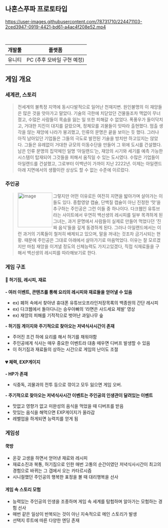 ## 나혼스푸파 프로토타입
https://user-images.githubusercontent.com/78731710/224471103-2ced3947-0919-4421-bd61-a4ac4f208e52.mp4

<br/>

|개발툴|플랫폼|
| :------------------------------------------------------------: | :------------------------------------------------------------: |
|유니티|PC (추후 모바일 구현 예정)|

## 게임 개요
### 세계관, 스토리
> 전세계의 불특정 지역에 동시다발적으로 일어난 천재지변. 원인불명의 이 재앙들은  많은 것을 앗아가고 말았다. 기술의 극한에 치닫았던 건물들조차 맥없이 무너졌고, 수많은 사람들이 목숨을 잃는 일 또한 피해갈 수 없었다. 폭풍우가 들이닥치고, 거대한 지진이 대지를 갈랐으며, 정체모를 괴물들이 잇따라 출현했다. 멈출 생각을 않는 재앙에 나라가 붕괴했고, 인류의 문명은 끝을 보이는 듯 했다.
그러나 아직 남아있던 기업들은 그들의 극도로 발전된 기술을 방치만 하고있지는 않았다. 그들은 유례없이 거대한 규모의 이동수단을 만들어 그 위에 도시를 건설했다. 남은 인류 문명의 집약체인 일명 ‘아일랜드’는, 재앙의 시기와 세기를 예측 가능한 시스템이 탑재되어 그것들을 피해서 움직일 수 있는 도시였다. 수많은 기업들이 아일랜드를 건설했고, 그로부터 이백년이 가까이 지난 2222년. 이제는 아일랜드 아래 지면에서의 생활이란 상상도 할 수 없는 수준에 이르렀다.

### 주인공
> <img width="110px" align="left" alt="image" src="https://user-images.githubusercontent.com/78731710/224472495-e0156657-e912-412b-b037-1b9a4545f03d.png">  그렇지만 어떤 이유로든 여전히 지면을 밟아가며 살아가는 이들도 있다. 종합영양 캡슐, 단백질 캡슐이 아닌 진정한 ‘맛’을 추구하는 주인공은 그런 이들 중 하나이다. 다크웹인 유튜브라는 사이트에서 우연히 백선생의 레시피를 일부 목격하게 된 그녀는, 과거 문명에서 사람들이 실제로 만들어 먹었다던 ‘진짜 음식’들을 깊게 동경하게 된다. 그러나 아일랜드에서는 이런 과거의 기록들이 철저히 배제되고 있으며, 말을 꺼내는 것조차 금기시되는 현황. 때문에 주인공은 그대로 아래에서 살아가기로 마음먹었다. 이유는 잘 모르겠지만 마침 재앙을 이겨낼 정도의 신체능력도 가지고있겠다, 직접 식재료들을 구해서 백선생의 레시피를 따라해보기로 한다.

### 게임 구조
#### 🍖 허기짐, 레시피, 재료
**- 여러 이벤트, 콘텐츠를 통해 요리의 레시피와 재료들을 얻어낼 수 있음**  
  - ex) 폐허 속에서 찾아낸 휴대폰 유튜브오프라인저장목록의 백종원의 간단 레시피  
  - ex) 다크웹에서 돌아다니는 승우아빠의 ‘라면은 사드세요 제발’ 영상  
  - ex) 재앙의 피해를 기적적으로 벗어난 과일나무 숲  
  
**- 허기짐 게이지와 주기적으로 찾아오는 저녁식사시간이 존재**  
  - 주어진 조건 하에 요리를 해서 허기를 채워야함  
  - 주인공에게 식사는 매우 중요한 이벤트라 대충 떼우면 디버프 발생할 수 있음  
  - 이 허기짐과 재료들의 상하는 시간으로 게임의 난이도 조절  
  
#### 💔 체력, EXP게이지
**- HP가 존재**  
  - 식중독, 괴물과의 전투 등으로 깎이고 모두 잃으면 게임 오버.  

**- 주기적으로 찾아오는 저녁식사시간 이벤트는 주인공의 인생관이 달려있는 이벤트**  
  - 맛없고 영향가 없고 미완성의 음식을 먹었을 때 디버프를 받음
  - 맛있는 음식을 해먹으면 EXP게이지가 올라감
  - 레벨업을 하게되면 능력치를 얻게 됨
 
 ### 게임성
 #### 쿡방
 - 온갖 고생을 하면서 얻어낸 재료와 레시피
 - 재료소진과 복통, 허기짐으로 인한 매번 고통의 순간이였던 저녁식사시간이 최고의 경험으로 바뀌는 그 갭에서 오는 카타르시즘
 - 시니컬했던 주인공의 행복한 표정을 볼 때 대리행복을 선사
 #### 게임 속 스토리 모험
 - 능력있는 주인공의 인생을 조종하며 게임 속 세계를 탐험하며 알아가는 모험하는 경험 선사
 - 매번 같은 일상이 반복되는 것이 아닌 지속적으로 메인 스토리가 발생
 - 선택지 루트에 따른 다양한 엔딩 존재



